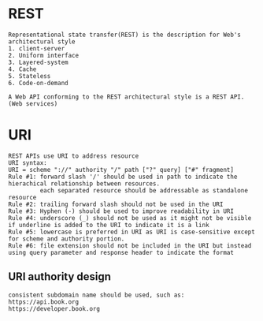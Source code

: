 # REST
    Representational state transfer(REST) is the description for Web's architectural style
    1. client-server
    2. Uniform interface
    3. Layered-system
    4. Cache
    5. Stateless
    6. Code-on-demand
    
    A Web API conforming to the REST architectural style is a REST API. (Web services)
    
# URI
    REST APIs use URI to address resource
    URI syntax:
    URI = scheme "://" authority "/" path ["?" query] ["#" fragment]
    Rule #1: forward slash '/' should be used in path to indicate the hierachical relationship between resources.
             each separated resource should be addressable as standalone resource
    Rule #2: trailing forward slash should not be used in the URI
    Rule #3: Hyphen (-) should be used to improve readability in URI
    Rule #4: underscore (_) should not be used as it might not be visible if underline is added to the URI to indicate it is a link
    Rule #5: lowercase is preferred in URI as URI is case-sensitive except for scheme and authority portion.
    Rule #6: file extension should not be included in the URI but instead using query parameter and response header to indicate the format
    
## URI authority design
    consistent subdomain name should be used, such as:
    https://api.book.org
    https://developer.book.org
    
    

